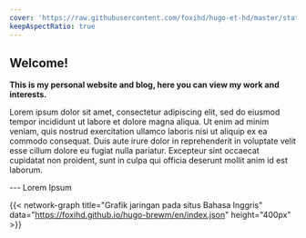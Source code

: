 ```yaml
---
cover: 'https://raw.githubusercontent.com/foxihd/hugo-et-hd/master/static/svg/flowlines/22.svg'
keepAspectRatio: true
---
```


## Welcome! 

**This is my personal website and blog, here you can view my work and interests.**

Lorem ipsum dolor sit amet, consectetur adipiscing elit, sed do eiusmod tempor incididunt ut labore et dolore magna aliqua. Ut enim ad minim veniam, quis nostrud exercitation ullamco laboris nisi ut aliquip ex ea commodo consequat. Duis aute irure dolor in reprehenderit in voluptate velit esse cillum dolore eu fugiat nulla pariatur. Excepteur sint occaecat cupidatat non proident, sunt in culpa qui officia deserunt mollit anim id est laborum.


--- Lorem Ipsum

{{< network-graph title="Grafik jaringan pada situs Bahasa Inggris" data="https://foxihd.github.io/hugo-brewm/en/index.json" height="400px" >}}
